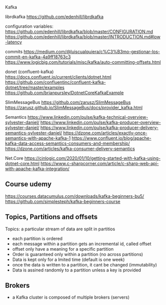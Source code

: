 Kafka

librdkafka
https://github.com/edenhill/librdkafka

configuration variables:
https://github.com/edenhill/librdkafka/blob/master/CONFIGURATION.md
https://github.com/edenhill/librdkafka/blob/master/INTRODUCTION.md#low-latency

commits
https://medium.com/@luiscualquiera/c%C3%B3mo-gestionar-los-commit-en-kafka-4a9ff18763c3
https://www.logicbig.com/tutorials/misc/kafka/auto-committing-offsets.html


donet  (confluent-kafka)
https://docs.confluent.io/current/clients/dotnet.html
https://github.com/confluentinc/confluent-kafka-dotnet/tree/master/examples
https://github.com/brianpursley/DotnetCoreKafkaExample


SlimMessageBus
https://github.com/zarusz/SlimMessageBus
https://zarusz.github.io/SlimMessageBus/docs/provider_kafka.html


Semantics
https://www.linkedin.com/pulse/kafka-technical-overview-sylvester-daniel/
https://www.linkedin.com/pulse/kafka-producer-overview-sylvester-daniel/
https://www.linkedin.com/pulse/kafka-producer-delivery-semantics-sylvester-daniel/
https://dzone.com/articles/exactly-once-semantics-with-apache-kafka-1
https://www.confluent.io/blog/apache-kafka-data-access-semantics-consumers-and-membership/
https://dzone.com/articles/kafka-consumer-delivery-semantics


Net.Core
https://cinlogic.com/2020/01/10/getting-started-with-kafka-using-dotnet-core.html
https://www.c-sharpcorner.com/article/c-sharp-web-api-with-apache-kafka-integration/

Course udemy 
---------------------
https://courses.datacumulus.com/downloads/kafka-beginners-bu5/
https://github.com/simplesteph/kafka-beginners-course


Topics, Partitions and offsets
---------------------

Topics: a particular stream of data
are split in partitios
 - each partition is ordered
 - each message within a partition gets an incremental id, called offset
 - offset only have a meaning for a specific partition
 - Order is guaranteed only within a partition (no across partitions)
 - Data is kept only for a lmited time (default is one week)
 - once the data is written to a partition, it cant be changed (immutability)
 - Data is assined randomly to a partition unless a key is provided

Brokers
-----------------

- a Kafka cluster is composed of multiple brokers (servers)










